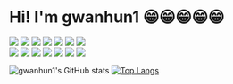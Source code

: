  <h1>Hi! I'm gwanhun1 😁😁😁😁😁</h1>

<img src="https://img.shields.io/badge/HTML5-E34F26?style=flat&logo=HTML5&logoColor=white"/> <img src="https://img.shields.io/badge/CSS3-1572B6?style=flat&logo=CSS3&logoColor=white"/> <img src="https://img.shields.io/badge/Javscript-F7DF1E?style=flat&logo=javascript&logoColor=white"/></div>
<img src="https://img.shields.io/badge/React.js-61DAFB?style=flat&logo=React&logoColor=white"/> <img src="https://img.shields.io/badge/Create%20React%20App-09D3AC?style=flat&logo=createreactapp&logoColor=white"/> <img src="https://img.shields.io/badge/React%20Router-CA4245?style=flat&logo=ReactRouter&logoColor=white"/></div>
 <img src="https://img.shields.io/badge/sass-CC6699?style=flat&logo=sass&logoColor=white"/> 
<br><img src="https://img.shields.io/badge/Typecript-3178C6?style=flat&logo=typescript&logoColor=white"/> <img src="https://img.shields.io/badge/styled%20components-DB7093?style=flat&logo=styledcomponents&logoColor=white"/> 
<img src="https://img.shields.io/badge/Git-F05032?style=flat&logo=Git&logoColor=white"/> <img src="https://img.shields.io/badge/GitHub-181717?style=flat&logo=GitHub&logoColor=white"/> <img src="https://img.shields.io/badge/Slack-4A154B?style=flat&logo=Slack&logoColor=white"/> <img src="https://img.shields.io/badge/Notion-000000?style=flat&logo=Notion&logoColor=white"/> <img src="https://img.shields.io/badge/Trello-0052CC?style=flat&logo=Trello&logoColor=white"/>
<br>

![gwanhun1's GitHub stats](https://github-readme-stats.vercel.app/api?username=gwanhun1&show_icons=true&theme=gruvbox)
  [![Top Langs](https://github-readme-stats.vercel.app/api/top-langs/?username=gwanhun1)](https://github.com/gwanhun1/github-readme-stats)
